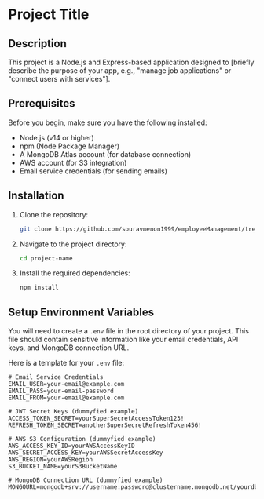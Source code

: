 # Project Title

## Description

This project is a Node.js and Express-based application designed to [briefly describe the purpose of your app, e.g., "manage job applications" or "connect users with services"].

## Prerequisites

Before you begin, make sure you have the following installed:

- Node.js (v14 or higher)
- npm (Node Package Manager)
- A MongoDB Atlas account (for database connection)
- AWS account (for S3 integration)
- Email service credentials (for sending emails)

## Installation

1. Clone the repository:

    ```bash
    git clone https://github.com/souravmenon1999/employeeManagement/tree/main
    ```

2. Navigate to the project directory:

    ```bash
    cd project-name
    ```

3. Install the required dependencies:

    ```bash
    npm install
    ```

## Setup Environment Variables

You will need to create a `.env` file in the root directory of your project. This file should contain sensitive information like your email credentials, API keys, and MongoDB connection URL.

Here is a template for your `.env` file:

```env
# Email Service Credentials
EMAIL_USER=your-email@example.com
EMAIL_PASS=your-email-password
EMAIL_FROM=your-email@example.com

# JWT Secret Keys (dummyfied example)
ACCESS_TOKEN_SECRET=yourSuperSecretAccessToken123!
REFRESH_TOKEN_SECRET=anotherSuperSecretRefreshToken456!

# AWS S3 Configuration (dummyfied example)
AWS_ACCESS_KEY_ID=yourAWSAccessKeyID
AWS_SECRET_ACCESS_KEY=yourAWSSecretAccessKey
AWS_REGION=yourAWSRegion
S3_BUCKET_NAME=yourS3BucketName

# MongoDB Connection URL (dummyfied example)
MONGOURL=mongodb+srv://username:password@clustername.mongodb.net/yourdbname


